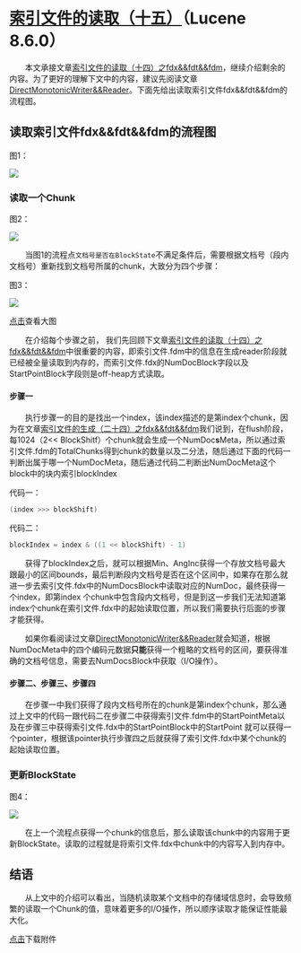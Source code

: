 # [索引文件的读取（十五）](https://www.amazingkoala.com.cn/Lucene/Search/)（Lucene 8.6.0）

&emsp;&emsp;本文承接文章[索引文件的读取（十四）之fdx&&fdt&&fdm](https://www.amazingkoala.com.cn/Lucene/Search/2020/1102/174.html)，继续介绍剩余的内容。为了更好的理解下文中的内容，建议先阅读文章[DirectMonotonicWriter&&Reader](https://www.amazingkoala.com.cn/Lucene/yasuocunchu/2020/1030/173.html)。下面先给出读取索引文件fdx&&fdt&&fdm的流程图。

## 读取索引文件fdx&&fdt&&fdm的流程图

图1：

<img src="http://www.amazingkoala.com.cn/uploads/lucene/Search/索引文件的读取/索引文件的读取（十五）/1.png">

### 读取一个Chunk

图2：

<img src="http://www.amazingkoala.com.cn/uploads/lucene/Search/索引文件的读取/索引文件的读取（十五）/2.png">

&emsp;&emsp;当图1的流程点`文档号是否在BlockState`不满足条件后，需要根据文档号（段内文档号）重新找到文档号所属的chunk，大致分为四个步骤：

图3：

<img src="http://www.amazingkoala.com.cn/uploads/lucene/Search/索引文件的读取/索引文件的读取（十五）/3.png">

[点击](http://www.amazingkoala.com.cn/uploads/lucene/Search/索引文件的读取/索引文件的读取（十五）/page_3.html)查看大图

&emsp;&emsp;在介绍每个步骤之前， 我们先回顾下文章[索引文件的读取（十四）之fdx&&fdt&&fdm](https://www.amazingkoala.com.cn/Lucene/Search/2020/1102/174.html)中很重要的内容，即索引文件.fdm中的信息在生成reader阶段就已经被全量读取到内存的，而索引文件.fdx的NumDocBlock字段以及StartPointBlock字段则是off-heap方式读取。

#### 步骤一

&emsp;&emsp;执行步骤一的目的是找出一个index，该index描述的是第index个chunk，因为在文章[索引文件的生成（二十四）之fdx&&fdt&&fdm](https://www.amazingkoala.com.cn/Lucene/Index/2020/1016/171.html)我们说到，在flush阶段，每1024（2<< BlockShitf）个chunk就会生成一个NumDoc**s**Meta，所以通过索引文件.fdm的TotalChunks得到chunk的数量以及二分法，随后通过下面的代码一判断出属于哪一个NumDocMeta，随后通过代码二判断出NumDocMeta这个block中的块内索引blockIndex

代码一：

```java
(index >>> blockShift)
```

代码二：

```java
blockIndex = index & ((1 << blockShift) - 1)
```

&emsp;&emsp;获得了blockIndex之后，就可以根据Min、AngInc获得一个存放文档号最大跟最小的区间bounds，最后判断段内文档号是否在这个区间中，如果存在那么就进一步去索引文件.fdx中的NumDocsBlock中读取对应的NumDoc，最终获得一个index，即第index 个chunk中包含段内文档号，但是到这一步我们无法知道第index个chunk在索引文件.fdx中的起始读取位置，所以我们需要执行后面的步骤才能获得。

&emsp;&emsp;如果你看阅读过文章[DirectMonotonicWriter&&Reader](https://www.amazingkoala.com.cn/Lucene/yasuocunchu/2020/1030/173.html)就会知道，根据NumDocMeta中的四个编码元数据**只能**获得一个粗略的文档号的区间，要获得准确的文档号信息，需要去NumDocsBlock中获取（I/O操作）。

#### 步骤二、步骤三、步骤四

&emsp;&emsp;在步骤一中我们获得了段内文档号所在的chunk是第index个chunk，那么通过上文中的代码一跟代码二在步骤二中获得索引文件.fdm中的StartPointMeta以及在步骤三中获得索引文件.fdx中的StartPointBlock中的StartPoint 就可以获得一个pointer，根据该pointer执行步骤四之后就获得了索引文件.fdx中某个chunk的起始读取位置。

### 更新BlockState

图4：

<img src="http://www.amazingkoala.com.cn/uploads/lucene/Search/索引文件的读取/索引文件的读取（十五）/4.png">

&emsp;&emsp;在上一个流程点获得一个chunk的信息后，那么读取该chunk中的内容用于更新BlockState。读取的过程就是将索引文件.fdx中chunk中的内容写入到内存中。

## 结语

&emsp;&emsp;从上文中的介绍可以看出，当随机读取某个文档中的存储域信息时，会导致频繁的读取一个Chunk的值，意味着更多的I/O操作，所以顺序读取才能保证性能最大化。

[点击](http://www.amazingkoala.com.cn/attachment/Lucene/Search/索引文件的读取（十五）/索引文件的读取（十五）.zip)下载附件